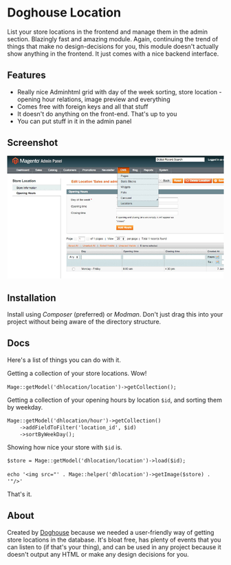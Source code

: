 Doghouse Location
=================

List your store locations in the frontend and manage them in the admin section. Blazingly fast and amazing module. Again, continuing the trend of things that make no design-decisions for you, this module doesn't actually show anything in the frontend. It just comes with a nice backend interface.

## Features

- Really nice Adminhtml grid with day of the week sorting, store location - opening hour relations, image preview and everything
- Comes free with foreign keys and all that stuff
- It doesn't do anything on the front-end. That's up to you
- You can put stuff in it in the admin panel

## Screenshot

![Doghouse Location screenshot of admin panel](doghouse_location_screenshot.png?raw=true "Doghouse Location screenshot of admin panel")

## Installation

Install using *Composer* (preferred) or *Modman*. Don't just drag this into your project without being aware of the directory structure.

## Docs

Here's a list of things you can do with it.

Getting a collection of your store locations. Wow!

`Mage::getModel('dhlocation/location')->getCollection();`

Getting a collection of your opening hours by location `$id`, and sorting them by weekday.

	Mage::getModel('dhlocation/hour')->getCollection()
		->addFieldToFilter('location_id', $id)
		->sortByWeekDay();

Showing how nice your store with `$id` is.

	$store = Mage::getModel('dhlocation/location')->load($id);

	echo '<img src="' . Mage::helper('dhlocation')->getImage($store) . '"/>'

That's it.

## About

Created by [Doghouse](http://doghouse.agency/) because we needed a user-friendly way of getting store locations in the database. It's bloat free, has plenty of events that you can listen to (if that's your thing), and can be used in any project because it doesn't output any HTML or make any design decisions for you.
